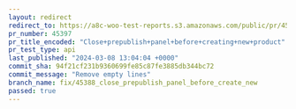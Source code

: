 ```yaml
---
layout: redirect
redirect_to: https://a8c-woo-test-reports.s3.amazonaws.com/public/pr/45397/api/index.html
pr_number: 45397
pr_title_encoded: "Close+prepublish+panel+before+creating+new+product"
pr_test_type: api
last_published: "2024-03-08 13:04:04 +0000"
commit_sha: 94f21cf231b9360699fe85c87fe3885db344bc72
commit_message: "Remove empty lines"
branch_name: fix/45388_close_prepublish_panel_before_create_new
passed: true
---
```

